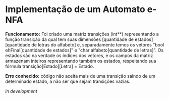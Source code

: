 
# Implementação de um Automato e-NFA

**Funcionamento:** Foi criado uma matriz transições (int**) representando a função transição
da qual tem suas dimensões [quantidade de estados][quantidade de letras do alfabeto] e, separadamente
temos os vetores "bool ehFinal[quantidade de estados]" e "char alfabeto[quantidade de letras]".
Os estados são na verdade os índices dos vetores, e os campos da matriz armazenam inteiros representando
também os estados, respeitando sua fórmula transição[Estado][Letra] = Estado.

**Erro conhecido:** código não aceita mais de
uma transição saindo de um determinado estado, a não ser que sejam transições vazias.

*in development*
